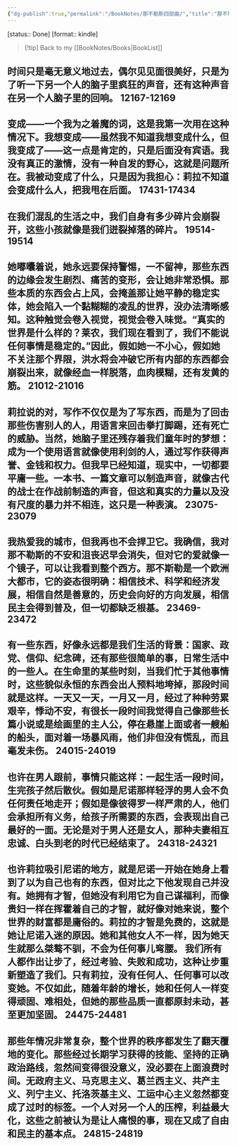 ```yaml
---
{"dg-publish":true,"permalink":"/BookNotes/那不勒斯四部曲/","title":"那不勒斯四部曲","noteIcon":""}
---
```


[status:: Done]
[format:: kindle]

>[!tip] Back to my [[BookNotes/Books\|BookList]]


时间只是毫无意义地过去，偶尔见见面很美好，只是为了听一下另一个人的脑子里疯狂的声音，还有这种声音在另一个人脑子里的回响。
 12167-12169
---   
变成——一个我为之着魔的词，这是我第一次用在这种情况下。我想变成——虽然我不知道我想变成什么，但我变成了——这一点是肯定的，只是后面没有宾语。我没有真正的激情，没有一种自发的野心，这就是问题所在。我被动变成了什么，只是因为我担心：莉拉不知道会变成什么人，把我甩在后面。
 17431-17434
---   
在我们混乱的生活之中，我们自身有多少碎片会崩裂开，这些小孩就像是我们迸裂掉落的碎片。
 19514-19514
---   
她嘟囔着说，她永远要保持警惕，一不留神，那些东西的边缘会发生剧烈、痛苦的变形，会让她非常恐惧。那些本质的东西会占上风，会掩盖那让她平静的稳定实体，她会陷入一个黏糊糊的凌乱的世界，没办法清晰感知。这种触觉会卷入视觉，视觉会卷入味觉。“真实的世界是什么样的？莱农，我们现在看到了，我们不能说任何事情是稳定的。”因此，假如她一不小心，假如她不关注那个界限，洪水将会冲破它所有内部的东西都会崩裂出来，就像经血一样脱落，血肉模糊，还有发黄的筋。
 21012-21016
---   
莉拉说的对，写作不仅仅是为了写东西，而是为了回击那些伤害别人的人，用语言来回击拳打脚踢，还有死亡的威胁。当然，她脑子里还残存着我们童年时的梦想：成为一个使用语言就像使用利剑的人，通过写作获得声誉、金钱和权力。但我早已经知道，现实中，一切都要平庸一些。一本书、一篇文章可以制造声音，就像古代的战士在作战前制造的声音，但这和真实的力量以及没有尺度的暴力并不相连，这只是一种表演。
 23075-23079
 ---   
我热爱我的城市，但我再也不会捍卫它。我确信，我对那不勒斯的不安和沮丧迟早会消失，但对它的爱就像一个镜子，可以让我看到整个西方。那不斯勒是一个欧洲大都市，它的姿态很明确：相信技术、科学和经济发展，相信自然是善意的，历史会向好的方向发展，相信民主会得到普及，但一切都缺乏根基。
 23469-23472
---   
有一些东西，好像永远都是我们生活的背景：国家、政党、信仰、纪念碑，还有那些很简单的事，日常生活中的一些人。在生命里的某些时刻，当我们忙于其他事情时，这些貌似永恒的东西会出人预料地垮掉，那段时间就是这样。一天又一天，一月又一月，经过了种种劳累艰辛，悸动不安，有很长一段时间我觉得自己像那些长篇小说或是绘画里的主人公，停在悬崖上面或者一艘船的船头，面对着一场暴风雨，他们非但没有慌乱，而且毫发未伤。
 24015-24019
 ---   
也许在男人跟前，事情只能这样：一起生活一段时间，生完孩子然后散伙。假如是尼诺那样轻浮的男人会不负任何责任地走开；假如是像彼得罗一样严肃的人，他们会承担所有义务，给孩子所需要的东西，会表现出自己最好的一面。无论是对于男人还是女人，那种夫妻相互忠诚、白头到老的时代已经结束了。
 24318-24321
---      
也许莉拉吸引尼诺的地方，就是尼诺一开始在她身上看到了以为自己也有的东西，但对比之下他发现自己并没有。她拥有才智，但她没有利用它为自己谋福利，而像贵妇一样在挥霍着自己的才智，就好像对她来说，整个世界的财富都是庸俗的。莉拉的才智是免费的，这就是她让尼诺入迷的原因。她和其他女人不一样，因为她天生就那么桀骜不驯，不会为任何事儿弯腰。 我们所有人都作出让步了，经过考验、失败和成功，这种让步重新塑造了我们。只有莉拉，没有任何人、任何事可以改变她。不仅如此，随着年龄的增长，她和任何人一样变得顽固、难相处，但她的那些品质一直都原封未动，甚至更加坚固。
 24475-24481
 ---   
那些年情况非常复杂，整个世界的秩序都发生了翻天覆地的变化。那些经过长期学习获得的技能、坚持的正确政治路线，忽然间变得很没意义，没必要在上面浪费时间。无政府主义、马克思主义、葛兰西主义、共产主义、列宁主义、托洛茨基主义、工运中心主义忽然都变成了过时的标签。一个人对另一个人的压榨，利益最大化，这些之前被认为是让人痛恨的事，现在又成了自由和民主的基本点。
 24815-24819
 ---

